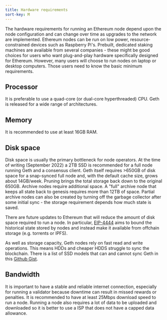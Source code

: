 ```yaml
---
title: Hardware requirements
sort-key: M
---
```


The hardware requirements for running an Ethereum node depend upon the node configuration and can change over time as upgrades to the network are implemented. Ethereum nodes can be run on low power, resource-constrained devices such as Raspberry Pi's. Prebuilt, dedicated staking machines are available from several companies - these might be good choices for users who want plug-and-play hardware specifically designed for Ethereum. However, many users will choose to run nodes on laptop or desktop computers. Those users need to know the basic minimum requirements.

## Processor

It is preferable to use a quad-core (or dual-core hyperthreaded) CPU. Geth is released for a wide range of architectures.

## Memory

It is recommended to use at least 16GB RAM.

## Disk space

Disk space is usually the primary bottleneck for node operators. At the time of writing (September 2022) a 2TB SSD is recommended for a full node running Geth and a consensus client. Geth itself requires >650GB of disk space for a snap-synced full node and, with the default cache size, grows about 14GB/week. Pruning brings the total storage back down to the original 650GB.
Archive nodes require additional space. A "full" archive node that keeps all state back to genesis requires more than 12TB of space. Partial archive nodes can also be created by turning off the garbage collector after some initial sync - the storage requirement depends how much state is saved.

There are future updates to Ethereum that will reduce the amount of disk space required to run a node. In particular, [EIP-4444](https://eips.ethereum.org/EIPS/eip-4444#preserving-historical-data) aims to bound the historical state stored by nodes and instead make it available from offchain storage (e.g. torrents or IPFS).

As well as storage capacity, Geth nodes rely on fast read and write operations. This means HDDs and cheaper HDDS struggle to sync the blockchain. There is a list of SSD models that can and cannot sync Geth in this [Github Gist](https://gist.github.com/yorickdowne/f3a3e79a573bf35767cd002cc977b038).


## Bandwidth

It is important to have a stable and reliable internet connection, especially for running a validator because downtime can result in missed rewards or penalties. It is recommended to have at least 25Mbps download speed to run a node. Running a node also requires a lot of data to be uploaded and downloaded so it is better to use a ISP that does not have a capped data allowance.